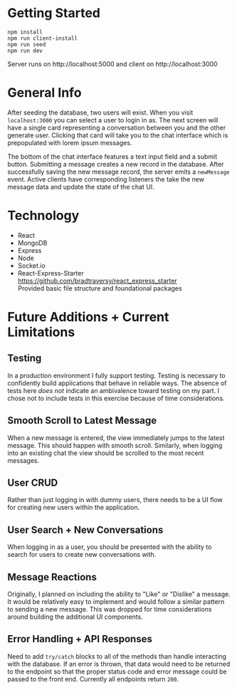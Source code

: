 # Getting Started
`npm install`\
`npm run client-install`\
`npm run seed`\
`npm run dev`

Server runs on http://localhost:5000 and client on http://localhost:3000

# General Info
After seeding the database, two users will exist. When you visit `localhost:3000` you can select a user to login in as. The next screen will have a single card representing a conversation between you and the other generate user. Clicking that card will take you to the chat interface which is prepopulated with  lorem ipsum messages. 

The bottom of the chat interface features a text input field and a submit button. Submitting a message creates a new record in the database. After successfully saving the new message record, the server emits a `newMessage` event. Active clients have corresponding listeners the take the new message data and update the state of the chat UI.

# Technology
- React
- MongoDB
- Express
- Node
- Socket.io
- React-Express-Starter\
  https://github.com/bradtraversy/react_express_starter \
  Provided basic file structure and foundational packages

# Future Additions + Current Limitations
## Testing
In a production environment I fully support testing. Testing is necessary to confidently build applications that behave in reliable ways. The absence of tests here *does not* indicate an ambivalence toward testing on my part. I chose not to include tests in this exercise because of time considerations.
## Smooth Scroll to Latest Message
When a new message is entered, the view immediately jumps to the latest message. This should happen with smooth scroll. Similarly, when logging into an existing chat the view should be scrolled to the most recent messages.
## User CRUD
Rather than just logging in with dummy users, there needs to be a UI flow for creating new users within the application.
## User Search + New Conversations
When logging in as a user, you should be presented with the ability to search for users to create new conversations with.
## Message Reactions
Originally, I planned on including the ability to "Like" or "Dislike" a message. It would be relatively easy to implement and would follow a similar pattern to sending a new message. This was dropped for time considerations around building the additional UI components.
## Error Handling + API Responses
Need to add `try/catch` blocks to all of the methods than handle interacting with the database. If an error is thrown, that data would need to be returned to the endpoint so that the proper status code and error message could be passed to the front end. Currently all endpoints return `200`.





